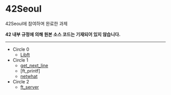 # 42Seoul

42Seoul에 참여하며 완료한 과제

__42 내부 규정에 의해 원본 소스 코드는 기재되어 있지 않습니다.__

---

- Circle 0
  - [Libft](https://github.com/HyeonsikBae/42Seoul/blob/master/Libft/Libft.md)
- Circle 1
  - [get_next_line](https://github.com/HyeonsikBae/42Seoul/blob/master/get_next_line/get_next_line.md)
  - [ft_printf]
  - [netwhat](https://github.com/HyeonsikBae/42Seoul/blob/master/Netwhat/Netwhat.md)
- Circle 2
  - [ft_server](https://github.com/HyeonsikBae/42Seoul/blob/master/ft_server/ft_server.md)